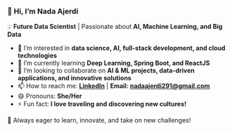 ### 👋 Hi, I’m Nada Ajerdi
💡 **Future Data Scientist** | Passionate about **AI, Machine Learning, and Big Data**  

- 👀 I’m interested in **data science, AI, full-stack development, and cloud technologies**  
- 🌱 I’m currently learning **Deep Learning, Spring Boot, and ReactJS**  
- 💞️ I’m looking to collaborate on **AI & ML projects, data-driven applications, and innovative solutions**  
- 📫 How to reach me: **[LinkedIn](https://www.linkedin.com/in/nada-ajerdi-b7b36a255/)** | **Email: nadaajerdi291@gmail.com**  
- 😄 Pronouns: **She/Her**  
- ⚡ Fun fact: **I love traveling and discovering new cultures!**  

🚀 Always eager to learn, innovate, and take on new challenges!  
